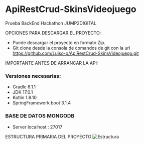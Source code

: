 # ApiRestCrud-SkinsVideojuego
Prueba BackEnd Hackathon JUMP2DIGITAL

OPCIONES PARA DESCARGAR EL PROYECTO:
-  Puede descargar el proyecto en formato Zip.
-  Git clone desde la consola de comandos de git con la url https://github.com/Luiso-o/ApiRestCrud-SkinsVideojuego.git

IMPORTANTE ANTES DE ARRANCAR LA API:

### Versiones necesarias:
- Gradle 8.1.1
- JDK 17.0.1
- Kotlin 1.8.10
- SpringFramework.boot 3.1.4

### BASE DE DATOS MONGODB
- Server localhost : 27017

ESTRUCTURA PRIMARIA DEL PROYECTO
![Estructura](https://github.com/Luiso-o/ApiRestCrud-SkinsVideojuego/assets/128043647/83ab4d0f-d9f3-4800-b722-633c4e6318e0)
